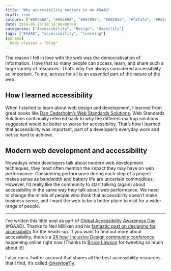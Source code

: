 ```yaml
---
title: "Why accessibility matters to me #GAAD"
draft: true
colours: ["#007bb8", "#005994", "#007092", "#00385e", "#fafafa", "#001c2f", "#1c1c1c"]
date: 2014-05-15T10:14:06+00:00
categories: ["Accessibility", "Design", "Usability"]
tags: ["#GAAD", "accessibility", "learning"]
[params]
  body_classes = "blog"
---
```


The reason I fell in love with the web was the democratisation of information. I love that so many people can access, learn, and share such a huge variety of resources. That’s why I’ve always considered accessibility so important. To me, access for all is an *essential* part of the nature of the web.

## How I learned accessibility

When I started to learn about web design and development, I learned from great books like [Dan Cederholm’s Web Standards Solutions](http://www.amazon.com/gp/product/1430219203/ref=as_li_qf_sp_asin_il_tl). Web Standards Solutions continually referred back to why the different markup solutions suggested would be better or worse for accessibility. That’s how I learned that accessibility was important, part of a developer’s everyday work and not so hard to achieve.

## Modern web development and accessibility

Nowadays when developers talk about modern web development techniques, they most often mention the impact they may have on web performance. Considering performance during each step of a project makes sense as bandwidth and battery life are uncertain commodities. However, I’d really like the community to start talking (again) about accessibility in the same way they talk about web performance. We need to change the minds of people who think that accessibility doesn’t make business sense, and I want the web to be a better place to visit for a wider range of people.

---

I’ve written this little post as part of [Global Accessibility Awareness Day](http://www.globalaccessibilityawarenessday.org) (#GAAD). Thanks to Neil Milliken and his [fantastic post on designing for accessibility](http://atrophiedmind.wordpress.com/2014/05/15/design-choice-is-more-than-just-about-taste-its-an-accessibility-issue/) for the heads-up. If you want to find out more about accessibility, there’s a [24 hour Inclusive Design community conference](http://inclusivedesign24.org) happening online right now (Thanks to [Bruce Lawson](http://twitter.com/brucel) for tweeting so much about it!)

I also run a Twitter account that shares all the best accessibility resources that I find, it’s called [@newtoa11y](http://twitter.com/newtoa11y).

	